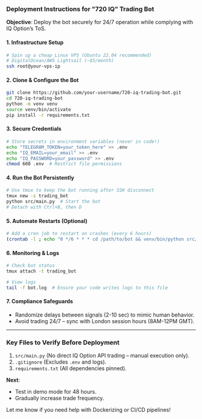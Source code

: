 ### Deployment Instructions for "720 IQ" Trading Bot

**Objective**: Deploy the bot securely for 24/7 operation while complying with IQ Option’s ToS.

#### 1. Infrastructure Setup
```bash
# Spin up a cheap Linux VPS (Ubuntu 22.04 recommended)
# DigitalOcean/AWS Lightsail (~$5/month)
ssh root@your-vps-ip
```

#### 2. Clone & Configure the Bot
```bash
git clone https://github.com/your-username/720-iq-trading-bot.git
cd 720-iq-trading-bot
python -m venv venv
source venv/bin/activate
pip install -r requirements.txt
```

#### 3. Secure Credentials
```bash
# Store secrets in environment variables (never in code!)
echo "TELEGRAM_TOKEN=your_token_here" >> .env
echo "IQ_EMAIL=your_email" >> .env
echo "IQ_PASSWORD=your_password" >> .env
chmod 600 .env  # Restrict file permissions
```

#### 4. Run the Bot Persistently
```bash
# Use tmux to keep the bot running after SSH disconnect
tmux new -s trading_bot
python src/main.py  # Start the bot
# Detach with Ctrl+B, then D
```

#### 5. Automate Restarts (Optional)
```bash
# Add a cron job to restart on crashes (every 6 hours)
(crontab -l ; echo "0 */6 * * * cd /path/to/bot && venv/bin/python src/main.py") | crontab -
```

#### 6. Monitoring & Logs
```bash
# Check bot status
tmux attach -t trading_bot

# View logs
tail -f bot.log  # Ensure your code writes logs to this file
```

#### 7. Compliance Safeguards
- Randomize delays between signals (2-10 sec) to mimic human behavior.
- Avoid trading 24/7 – sync with London session hours (8AM-12PM GMT).

---

### Key Files to Verify Before Deployment
1. `src/main.py` (No direct IQ Option API trading – manual execution only).
2. `.gitignore` (Excludes `.env` and logs).
3. `requirements.txt` (All dependencies pinned).

**Next**:
- Test in demo mode for 48 hours.
- Gradually increase trade frequency.

Let me know if you need help with Dockerizing or CI/CD pipelines!
